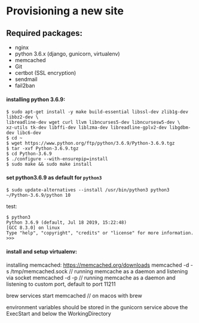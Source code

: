 Provisioning a new site
===============================

## Required packages:

* nginx
* python 3.6.x (django, gunicorn, virtualenv)
* memcached
* Git
* certbot (SSL encryption)
* sendmail
* fail2ban


#### installing python 3.6.9:

    $ sudo apt-get install -y make build-essential libssl-dev zlib1g-dev libbz2-dev \
    libreadline-dev wget curl llvm libncurses5-dev libncursesw5-dev \
    xz-utils tk-dev libffi-dev liblzma-dev libreadline-gplv2-dev libgdbm-dev libc6-dev
    $ cd ~
    $ wget https://www.python.org/ftp/python/3.6.9/Python-3.6.9.tgz
    $ tar -xvf Python-3.6.9.tgz
    $ cd Python-3.6.9
    $ ./configure --with-ensurepip=install
    $ sudo make && sudo make install
        
#### set python3.6.9 as default for  `python3`

    $ sudo update-alternatives --install /usr/bin/python3 python3 ~/Python-3.6.9/python 10
test:
   ```
   $ python3
   Python 3.6.9 (default, Jul 18 2019, 15:22:48) 
   [GCC 8.3.0] on linux
   Type "help", "copyright", "credits" or "license" for more information.
   >>>
```

#### install and setup virtualenv:


installing memcached: https://memcached.org/downloads
memcached -d -s /tmp/memcached.sock // running memcache as a daemon and listening via socket
memcached -d -p <port> // running memcache as a daemon and listening to custom port, default to port 11211

brew services start memcached // on macos with brew

environment variables should be stored in the gunicorn service above the ExecStart and below the WorkingDirectory

